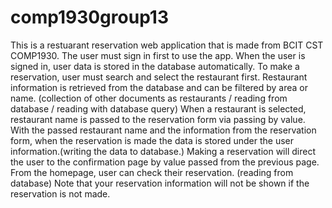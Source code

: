 # comp1930group13
This is a restuarant reservation web application that is made from BCIT CST COMP1930.
The user must sign in first to use the app.
When the user is signed in, user data is stored in the database automatically.
To make a reservation, user must search and select the restaurant first.
Restaurant information is retrieved from the database and can be filtered by area or name. (collection of other documents as restaurants / reading from database / reading with database query)
When a restaurant is selected, restaurant name is passed to the reservation form via passing by value.
With the passed restaurant name and the information from the reservation form, when the reservation is made the data is stored under the user information.(writing the data to database.)
Making a reservation will direct the user to the confirmation page by value passed from the previous page.
From the homepage, user can check their reservation. (reading from database) Note that your reservation information will not be shown if the reservation is not made.

